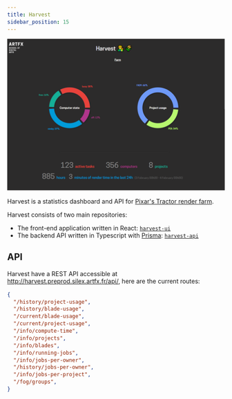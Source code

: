 ```yaml
---
title: Harvest
sidebar_position: 15
---
```


![](https://github.com/ArtFXDev/harvest-ui/blob/main/img/harvest_home_page.png?raw=true)

Harvest is a statistics dashboard and API for [Pixar's Tractor render farm](../Tractor).

Harvest consists of two main repositories:

- The front-end application written in React: [`harvest-ui`](https://github.com/ArtFXDev/harvest-ui)
- The backend API written in Typescript with [Prisma](https://www.prisma.io/): [`harvest-api`](https://github.com/ArtFXDev/harvest-api)

## API

Harvest have a REST API accessible at http://harvest.preprod.silex.artfx.fr/api/, here are the current routes:

```json
{
  "/history/project-usage",
  "/history/blade-usage",
  "/current/blade-usage",
  "/current/project-usage",
  "/info/compute-time",
  "/info/projects",
  "/info/blades",
  "/info/running-jobs",
  "/info/jobs-per-owner",
  "/history/jobs-per-owner",
  "/info/jobs-per-project",
  "/fog/groups",
}
```
